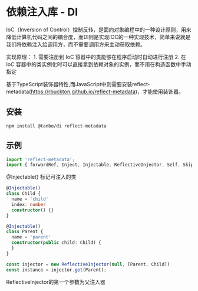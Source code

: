# 依赖注入库 - DI
IoC（Inversion of Control）控制反转，是面向对象编程中的一种设计原则，用来降低计算机代码之间的耦合度，而DI则是实现IOC的一种实现技术，简单来说就是我们将依赖注入给调用方，而不需要调用方来主动获取依赖。  

实现原理：
    1. 需要注册到 IoC 容器中的类能够在程序启动时自动进行注册
    2. 在 IoC 容器中的类实例化时可以直接拿到依赖对象的实例，而不用在构造函数中手动指定

基于TypeScript装饰器特性,而JavaScript中则需要安装reflect-metadata(https://rbuckton.github.io/reflect-metadata)，才能使用装饰器。

## 安装
```
npm install @tanbo/di reflect-metadata
```

## 示例
```typescript
import 'reflect-metadata';
import { forwardRef, Inject, Injectable, ReflectiveInjector, Self, SkipSelf, Optional } from '@tanbo/di';
```
@Injectable() 标记可注入的类

```typescript
@Injectable()
class Child {
  name = 'child'
  index: number
  constructor() {}
}

@Injectable()
class Parent {
  name = 'parent'
  constructor(public child: Child) {
  }
}

const injector = new ReflectiveInjector(null, [Parent, Child])
const instance = injector.get(Parent);
```
ReflectiveInjector的第一个参数为父注入器



